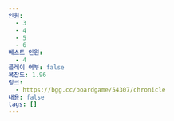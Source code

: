 ```yaml
---
인원:
  - 3
  - 4
  - 5
  - 6
베스트 인원:
  - 4
플레이 여부: false
복잡도: 1.96
링크:
  - https://bgg.cc/boardgame/54307/chronicle
내용: false
tags: []
---
```

